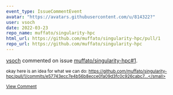 ```yaml
---
event_type: IssueCommentEvent
avatar: "https://avatars.githubusercontent.com/u/814322?"
user: vsoch
date: 2022-03-23
repo_name: muffato/singularity-hpc
html_url: https://github.com/muffato/singularity-hpc/pull/1
repo_url: https://github.com/muffato/singularity-hpc
---
```


<a href='https://github.com/vsoch' target='_blank'>vsoch</a> commented on issue <a href='https://github.com/muffato/singularity-hpc/pull/1' target='_blank'>muffato/singularity-hpc#1</a>.

<small>okay here is an idea for what we can do: https://github.com/muffato/singularity-hpc/pull/1/commits/e57743ecc7e4b56b8ecce0fa09d3fc0c926cabc7...</small>

<a href='https://github.com/muffato/singularity-hpc/pull/1' target='_blank'>View Comment</a>